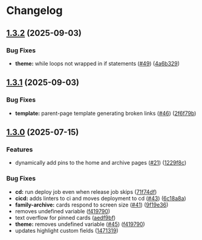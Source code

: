 # Changelog

## [1.3.2](https://github.com/black-archives/website/compare/v1.3.1...v1.3.2) (2025-09-03)


### Bug Fixes

* **theme:** while loops not wrapped in if statements ([#49](https://github.com/black-archives/website/issues/49)) ([4a6b329](https://github.com/black-archives/website/commit/4a6b32971a223cc20b89caff93c049f66b95bdef))

## [1.3.1](https://github.com/black-archives/website/compare/v1.3.0...v1.3.1) (2025-09-03)


### Bug Fixes

* **template:** parent-page template generating broken links ([#46](https://github.com/black-archives/website/issues/46)) ([2f6f79b](https://github.com/black-archives/website/commit/2f6f79b6f60c0f45ec652d0901920d6a52004edb))

## [1.3.0](https://github.com/black-archives/website/compare/v1.2.0...v1.3.0) (2025-07-15)


### Features

* dynamically add pins to the home and archive pages ([#21](https://github.com/black-archives/website/issues/21)) ([1229f8c](https://github.com/black-archives/website/commit/1229f8c334b5d5522f70fd8300b78693d4ee10ec))


### Bug Fixes

* **cd:** run deploy job even when release job skips ([71f74df](https://github.com/black-archives/website/commit/71f74df36d01e4d6668d20b84f750a963b2a891a))
* **cicd:** adds linters to ci and moves deployment to cd ([#43](https://github.com/black-archives/website/issues/43)) ([6c18a8a](https://github.com/black-archives/website/commit/6c18a8a3d4d7d46bbe29e2dd44ce0028ada3f3fb))
* **family-archive:** cards respond to screen size ([#41](https://github.com/black-archives/website/issues/41)) ([9f19e36](https://github.com/black-archives/website/commit/9f19e36c7569401b83896affe88008a600813ae5))
* removes undefined variable ([f419790](https://github.com/black-archives/website/commit/f419790ce16307d75d038b9b6b3231f2f1b7023e))
* text overflow for pinned cards ([aedf9bf](https://github.com/black-archives/website/commit/aedf9bf4994d592039fd646a1cbd64351b0d65de))
* **theme:** removes undefined variable ([#45](https://github.com/black-archives/website/issues/45)) ([f419790](https://github.com/black-archives/website/commit/f419790ce16307d75d038b9b6b3231f2f1b7023e))
* updates highlight custom fields ([1471319](https://github.com/black-archives/website/commit/1471319383074be6e47a40523b6cf382ce5b9d41))
